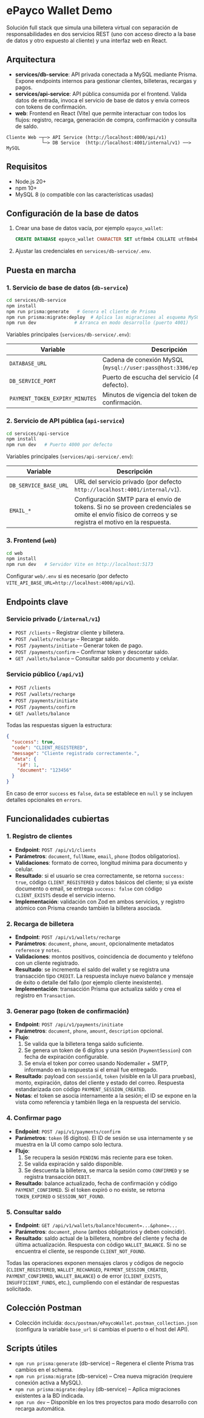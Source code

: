# ePayco Wallet Demo

Solución full stack que simula una billetera virtual con separación de responsabilidades en dos servicios REST (uno con acceso directo a la base de datos y otro expuesto al cliente) y una interfaz web en React.

## Arquitectura

- **services/db-service**: API privada conectada a MySQL mediante Prisma. Expone endpoints internos para gestionar clientes, billeteras, recargas y pagos.
- **services/api-service**: API pública consumida por el frontend. Valida datos de entrada, invoca el servicio de base de datos y envía correos con tokens de confirmación.
- **web**: Frontend en React (Vite) que permite interactuar con todos los flujos: registro, recarga, generación de compra, confirmación y consulta de saldo.

```
Cliente Web ─┬─> API Service (http://localhost:4000/api/v1)
             └─> DB Service  (http://localhost:4001/internal/v1) ──> MySQL
```

## Requisitos

- Node.js 20+
- npm 10+
- MySQL 8 (o compatible con las características usadas)

## Configuración de la base de datos

1. Crear una base de datos vacía, por ejemplo `epayco_wallet`:
   ```sql
   CREATE DATABASE epayco_wallet CHARACTER SET utf8mb4 COLLATE utf8mb4_unicode_ci;
   ```
2. Ajustar las credenciales en `services/db-service/.env`.

## Puesta en marcha

### 1. Servicio de base de datos (`db-service`)

```bash
cd services/db-service
npm install
npm run prisma:generate   # Genera el cliente de Prisma
npm run prisma:migrate:deploy  # Aplica las migraciones al esquema MySQL
npm run dev              # Arranca en modo desarrollo (puerto 4001)
```

Variables principales (`services/db-service/.env`):

| Variable | Descripción |
| --- | --- |
| `DATABASE_URL` | Cadena de conexión MySQL (`mysql://user:pass@host:3306/epayco_wallet`). |
| `DB_SERVICE_PORT` | Puerto de escucha del servicio (4001 por defecto). |
| `PAYMENT_TOKEN_EXPIRY_MINUTES` | Minutos de vigencia del token de confirmación. |

### 2. Servicio de API pública (`api-service`)

```bash
cd services/api-service
npm install
npm run dev   # Puerto 4000 por defecto
```

Variables principales (`services/api-service/.env`):

| Variable | Descripción |
| --- | --- |
| `DB_SERVICE_BASE_URL` | URL del servicio privado (por defecto `http://localhost:4001/internal/v1`). |
| `EMAIL_*` | Configuración SMTP para el envío de tokens. Si no se proveen credenciales se omite el envío físico de correos y se registra el motivo en la respuesta. |

### 3. Frontend (`web`)

```bash
cd web
npm install
npm run dev   # Servidor Vite en http://localhost:5173
```

Configurar `web/.env` si es necesario (por defecto `VITE_API_BASE_URL=http://localhost:4000/api/v1`).

## Endpoints clave

### Servicio privado (`/internal/v1`)
- `POST /clients` – Registrar cliente y billetera.
- `POST /wallets/recharge` – Recargar saldo.
- `POST /payments/initiate` – Generar token de pago.
- `POST /payments/confirm` – Confirmar token y descontar saldo.
- `GET /wallets/balance` – Consultar saldo por documento y celular.

### Servicio público (`/api/v1`)
- `POST /clients`
- `POST /wallets/recharge`
- `POST /payments/initiate`
- `POST /payments/confirm`
- `GET /wallets/balance`

Todas las respuestas siguen la estructura:

```json
{
  "success": true,
  "code": "CLIENT_REGISTERED",
  "message": "Cliente registrado correctamente.",
  "data": {
    "id": 1,
    "document": "123456"
  }
}
```

En caso de error `success` es `false`, `data` se establece en `null` y se incluyen detalles opcionales en `errors`.

## Funcionalidades cubiertas

### 1. Registro de clientes
- **Endpoint**: `POST /api/v1/clients`
- **Parámetros**: `document`, `fullName`, `email`, `phone` (todos obligatorios).
- **Validaciones**: formato de correo, longitud mínima para documento y celular.
- **Resultado**: si el usuario se crea correctamente, se retorna `success: true`, código `CLIENT_REGISTERED` y datos básicos del cliente; si ya existe documento o email, se entrega `success: false` con código `CLIENT_EXISTS` desde el servicio interno.
- **Implementación**: validación con Zod en ambos servicios, y registro atómico con Prisma creando también la billetera asociada.

### 2. Recarga de billetera
- **Endpoint**: `POST /api/v1/wallets/recharge`
- **Parámetros**: `document`, `phone`, `amount`, opcionalmente metadatos `reference` y `notes`.
- **Validaciones**: montos positivos, coincidencia de documento y teléfono con un cliente registrado.
- **Resultado**: se incrementa el saldo del wallet y se registra una transacción tipo `CREDIT`. La respuesta incluye nuevo balance y mensaje de éxito o detalle del fallo (por ejemplo cliente inexistente).
- **Implementación**: transacción Prisma que actualiza saldo y crea el registro en `Transaction`.

### 3. Generar pago (token de confirmación)
- **Endpoint**: `POST /api/v1/payments/initiate`
- **Parámetros**: `document`, `phone`, `amount`, `description` opcional.
- **Flujo**:
  1. Se valida que la billetera tenga saldo suficiente.
  2. Se genera un token de 6 dígitos y una sesión (`PaymentSession`) con fecha de expiración configurable.
  3. Se envía el token por correo usando Nodemailer + SMTP, informando en la respuesta si el email fue entregado.
- **Resultado**: payload con `sessionId`, `token` (visible en la UI para pruebas), monto, expiración, datos del cliente y estado del correo. Respuesta estandarizada con código `PAYMENT_SESSION_CREATED`.
- **Notas**: el token se asocia internamente a la sesión; el ID se expone en la vista como referencia y también llega en la respuesta del servicio.

### 4. Confirmar pago
- **Endpoint**: `POST /api/v1/payments/confirm`
- **Parámetros**: `token` (6 dígitos). El ID de sesión se usa internamente y se muestra en la UI como campo solo lectura.
- **Flujo**:
  1. Se recupera la sesión `PENDING` más reciente para ese token.
  2. Se valida expiración y saldo disponible.
  3. Se descuenta la billetera, se marca la sesión como `CONFIRMED` y se registra transacción `DEBIT`.
- **Resultado**: balance actualizado, fecha de confirmación y código `PAYMENT_CONFIRMED`. Si el token expiró o no existe, se retorna `TOKEN_EXPIRED` o `SESSION_NOT_FOUND`.

### 5. Consultar saldo
- **Endpoint**: `GET /api/v1/wallets/balance?document=...&phone=...`
- **Parámetros**: `document`, `phone` (ambos obligatorios y deben coincidir).
- **Resultado**: saldo actual de la billetera, nombre del cliente y fecha de última actualización. Respuesta con código `WALLET_BALANCE`. Si no se encuentra el cliente, se responde `CLIENT_NOT_FOUND`.

Todas las operaciones exponen mensajes claros y códigos de negocio (`CLIENT_REGISTERED`, `WALLET_RECHARGED`, `PAYMENT_SESSION_CREATED`, `PAYMENT_CONFIRMED`, `WALLET_BALANCE`) o de error (`CLIENT_EXISTS`, `INSUFFICIENT_FUNDS`, etc.), cumpliendo con el estándar de respuestas solicitado.

## Colección Postman
- Colección incluida: `docs/postman/ePaycoWallet.postman_collection.json` (configura la variable `base_url` si cambias el puerto o el host del API).

## Scripts útiles

- `npm run prisma:generate` (db-service) – Regenera el cliente Prisma tras cambios en el schema.
- `npm run prisma:migrate` (db-service) – Crea nueva migración (requiere conexión activa a MySQL).
- `npm run prisma:migrate:deploy` (db-service) – Aplica migraciones existentes a la BD indicada.
- `npm run dev` – Disponible en los tres proyectos para modo desarrollo con recarga automática.

